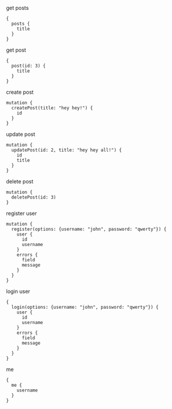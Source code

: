 get posts

```
{
  posts {
    title
  }
}
```

get post

```
{
  post(id: 3) {
    title
  }
}
```

create post

```
mutation {
  createPost(title: "hey hey!") {
    id
  }
}
```

update post

```
mutation {
  updatePost(id: 2, title: "hey hey all!") {
    id
    title
  }
}
```

delete post

```
mutation {
  deletePost(id: 3)
}
```

register user

```
mutation {
  register(options: {username: "john", password: "qwerty"}) {
    user {
      id
      username
    }
    errors {
      field
      message
    }
  }
}
```

login user

```
{
  login(options: {username: "john", password: "qwerty"}) {
    user {
      id
      username
    }
    errors {
      field
      message
    }
  }
}
```

me

```
{
  me {
    username
  }
}
```